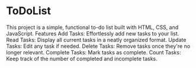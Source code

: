 # ToDoList
This project is a simple, functional to-do list built with HTML, CSS, and JavaScript.
Features
Add Tasks: Effortlessly add new tasks to your list.
Read Tasks: Display all current tasks in a neatly organized format.
Update Tasks: Edit any task if needed.
Delete Tasks: Remove tasks once they're no longer relevant.
Complete Tasks: Mark tasks as complete.
Count Tasks: Keep track of the number of completed and incomplete tasks.
